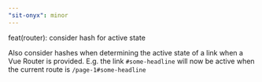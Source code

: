 ```yaml
---
"sit-onyx": minor
---
```


feat(router): consider hash for active state

Also consider hashes when determining the active state of a link when a Vue Router is provided. E.g. the link `#some-headline` will now be active when the current route is `/page-1#some-headline`
